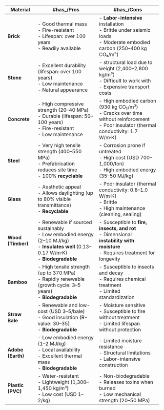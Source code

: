 

| **Material**      | #has_/Pros                                                                                                                                   | #has_/Cons                                                                                                                                 |
| ----------------- | -------------------------------------------------------------------------------------------------------------------------------------------- | ------------------------------------------------------------------------------------------------------------------------------------------ |
| **Brick**         | - Good thermal mass <br>- Fire-resistant <br>- Lifespan: over 100 years <br>- Readily available                                              | - __Labor-intensive__ installation <br>- Brittle under seismic loads <br>- Moderate embodied carbon (250–400 kg CO₂/m³)                    |
| **Stone**         | - Excellent durability (lifespan: over 100 years) <br>- Low maintenance <br>- Natural appearance                                             | - structural load due to weight (2,400–2,800 kg/m³) <br>- Difficult to work with <br>- Expensive transport costs                           |
| **Concrete**      | - High compressive strength (20–40 MPa) <br>- Durable (lifespan: 50–100 years) <br>- Fire-resistant <br>- Low maintenance                    | - High embodied carbon (930 kg CO₂/m³) <br>- Cracks over time without reinforcement <br>- Poor insulator (thermal conductivity: 1.7 W/m·K) |
| **Steel**         | - Very high tensile strength (400–550 MPa) <br>- Prefabrication reduces site time <br>- 100% __recyclable__                                  | - Corrosion prone if untreated <br>- High cost (USD 700–1,000/ton) <br>- High embodied energy (35–50 MJ/kg)                                |
| **Glass**         | - Aesthetic appeal <br>- Allows daylighting (up to 80% visible transmittance) <br>- __Recyclable__                                           | - Poor insulator (thermal conductivity: 0.8–1.0 W/m·K) <br>- Brittle <br>- High maintenance (cleaning, sealing)                            |
| **Wood (Timber)** | - Renewable if sourced sustainably <br>- Low embodied energy (2–10 MJ/kg) <br>- __Insulates well__ (0.13–0.17 W/m·K) <br>- __Biodegradable__ | - Susceptible to __fire, insects, and rot__ <br>- Dimensional __instability with moisture__ <br>- Requires treatment for longevity         |
| **Bamboo**        | - High tensile strength (up to 370 MPa) <br>- Rapidly renewable (growth cycle: 3–5 years) <br>- __Biodegradable__                            | - Susceptible to insects and decay <br>- Requires chemical treatment <br>- Limited standardization                                         |
| **Straw Bale**    | - Renewable and low-cost (USD 3–5/bale) <br>- Good insulation (R-value: 30–35) <br>- __Biodegradable__                                       | - Moisture sensitive <br>- Susceptible to fire without treatment <br>- Limited lifespan without protection                                 |
| **Adobe (Earth)** | - Low embodied energy (1–2 MJ/kg) <br>- Local availability <br>- Excellent thermal mass <br>- __Biodegradable__                              | - Limited moisture resistance <br>- Structural limitations <br>- Labor-intensive construction                                              |
| **Plastic (PVC)** | - Water-resistant <br>- Lightweight (1,300–1,450 kg/m³) <br>- Low cost (USD 1–2/kg)                                                          | - Non-biodegradable <br>- Releases toxins when burned <br>- Low mechanical strength (20–50 MPa)                                            |






